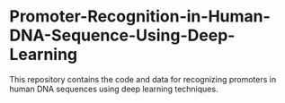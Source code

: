 # Promoter-Recognition-in-Human-DNA-Sequence-Using-Deep-Learning
This repository contains the code and data for recognizing promoters in human DNA sequences using deep learning techniques.
